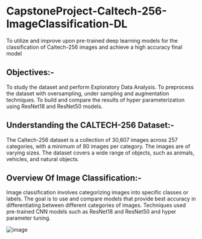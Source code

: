 # CapstoneProject-Caltech-256-ImageClassification-DL
To utilize and improve upon pre-trained deep learning models for the classification of Caltech-256 images and achieve a high accuracy final model


## Objectives:-
To study the dataset and perform Exploratory Data Analysis.
To preprocess the dataset with oversampling, under sampling and augmentation techniques.
To build and compare the results of hyper parameterization using ResNet18 and ResNet50 models.


## Understanding the CALTECH-256 Dataset:-
The Caltech-256 dataset is a collection of 30,607 images across 257 categories, with a minimum of 80 images per category.
The images are of varying sizes.
The dataset covers a wide range of objects, such as animals, vehicles, and natural objects.

## Overview Of Image Classification:-
Image classification involves categorizing images into specific classes or labels.
The goal is to use and compare models that provide best accuracy in differentiating between different categories of images.
Techniques used pre-trained CNN models such as ResNet18 and ResNet50 and hyper parameter tuning.

![image](https://github.com/user-attachments/assets/fa20699c-da9e-47b8-8c18-94c3c99fd7e2)







